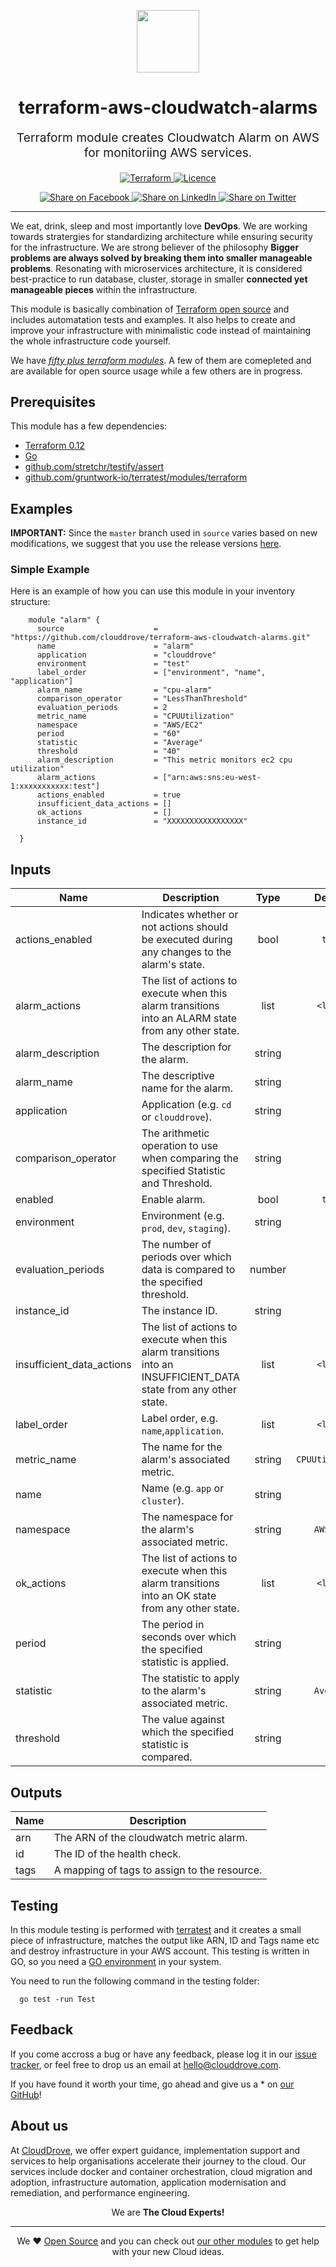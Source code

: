 <!-- This file was automatically generated by the `geine`. Make all changes to `README.yaml` and run `make readme` to rebuild this file. -->

<p align="center"> <img src="https://user-images.githubusercontent.com/50652676/62349836-882fef80-b51e-11e9-99e3-7b974309c7e3.png" width="100" height="100"></p>


<h1 align="center">
    terraform-aws-cloudwatch-alarms
</h1>

<p align="center" style="font-size: 1.2rem;">
    Terraform module creates Cloudwatch Alarm on AWS for monitoriing AWS services.
     </p>

<p align="center">

<a href="https://www.terraform.io">
  <img src="https://img.shields.io/badge/Terraform-v0.12-green" alt="Terraform">
</a>
<a href="LICENSE.md">
  <img src="https://img.shields.io/badge/License-MIT-blue.svg" alt="Licence">
</a>


</p>
<p align="center">

<a href='https://facebook.com/sharer/sharer.php?u=https://github.com/clouddrove/terraform-aws-cloudwatch-alarms'>
  <img title="Share on Facebook" src="https://user-images.githubusercontent.com/50652676/62817743-4f64cb80-bb59-11e9-90c7-b057252ded50.png" />
</a>
<a href='https://www.linkedin.com/shareArticle?mini=true&title=terraform-aws-cloudwatch-alarms&url=https://github.com/clouddrove/terraform-aws-cloudwatch-alarms'>
  <img title="Share on LinkedIn" src="https://user-images.githubusercontent.com/50652676/62817742-4e339e80-bb59-11e9-87b9-a1f68cae1049.png" />
</a>
<a href='https://twitter.com/intent/tweet/?text=terraform-aws-cloudwatch-alarms&url=https://github.com/clouddrove/terraform-aws-cloudwatch-alarms'>
  <img title="Share on Twitter" src="https://user-images.githubusercontent.com/50652676/62817740-4c69db00-bb59-11e9-8a79-3580fbbf6d5c.png" />
</a>

</p>
<hr>


We eat, drink, sleep and most importantly love **DevOps**. We are working towards stratergies for standardizing architecture while ensuring security for the infrastructure. We are strong believer of the philosophy <b>Bigger problems are always solved by breaking them into smaller manageable problems</b>. Resonating with microservices architecture, it is considered best-practice to run database, cluster, storage in smaller <b>connected yet manageable pieces</b> within the infrastructure.

This module is basically combination of [Terraform open source](https://www.terraform.io/) and includes automatation tests and examples. It also helps to create and improve your infrastructure with minimalistic code instead of maintaining the whole infrastructure code yourself.

We have [*fifty plus terraform modules*][terraform_modules]. A few of them are comepleted and are available for open source usage while a few others are in progress.




## Prerequisites

This module has a few dependencies:

- [Terraform 0.12](https://learn.hashicorp.com/terraform/getting-started/install.html)
- [Go](https://golang.org/doc/install)
- [github.com/stretchr/testify/assert](https://github.com/stretchr/testify)
- [github.com/gruntwork-io/terratest/modules/terraform](https://github.com/gruntwork-io/terratest)






## Examples

**IMPORTANT:** Since the `master` branch used in `source` varies based on new modifications, we suggest that you use the release versions [here](https://github.com/clouddrove/terraform-aws-cloudwatch-alarms/releases).


### Simple Example
Here is an example of how you can use this module in your inventory structure:
```hcl
    module "alarm" {
      source                    = "https://github.com/clouddrove/terraform-aws-cloudwatch-alarms.git"
      name                      = "alarm"
      application               = "clouddrove"
      environment               = "test"
      label_order               = ["environment", "name", "application"]
      alarm_name                = "cpu-alarm"
      comparison_operator       = "LessThanThreshold"
      evaluation_periods        = 2
      metric_name               = "CPUUtilization"
      namespace                 = "AWS/EC2"
      period                    = "60"
      statistic                 = "Average"
      threshold                 = "40"
      alarm_description         = "This metric monitors ec2 cpu utilization"
      alarm_actions             = ["arn:aws:sns:eu-west-1:xxxxxxxxxxx:test"]
      actions_enabled           = true
      insufficient_data_actions = []
      ok_actions                = []
      instance_id               = "XXXXXXXXXXXXXXXXX"

  }
```



## Inputs

| Name | Description | Type | Default | Required |
|------|-------------|:----:|:-----:|:-----:|
| actions_enabled | Indicates whether or not actions should be executed during any changes to the alarm's state. | bool | `true` | no |
| alarm_actions | The list of actions to execute when this alarm transitions into an ALARM state from any other state. | list | `<list>` | no |
| alarm_description | The description for the alarm. | string | `` | no |
| alarm_name | The descriptive name for the alarm. | string | - | yes |
| application | Application (e.g. `cd` or `clouddrove`). | string | `` | no |
| comparison_operator | The arithmetic operation to use when comparing the specified Statistic and Threshold. | string | - | yes |
| enabled | Enable alarm. | bool | `true` | no |
| environment | Environment (e.g. `prod`, `dev`, `staging`). | string | `` | no |
| evaluation_periods | The number of periods over which data is compared to the specified threshold. | number | - | yes |
| instance_id | The instance ID. | string | `` | no |
| insufficient_data_actions | The list of actions to execute when this alarm transitions into an INSUFFICIENT_DATA state from any other state. | list | `<list>` | no |
| label_order | Label order, e.g. `name`,`application`. | list | `<list>` | no |
| metric_name | The name for the alarm's associated metric. | string | `CPUUtilization` | no |
| name | Name  (e.g. `app` or `cluster`). | string | `` | no |
| namespace | The namespace for the alarm's associated metric. | string | `AWS/EC2` | no |
| ok_actions | The list of actions to execute when this alarm transitions into an OK state from any other state. | list | `<list>` | no |
| period | The period in seconds over which the specified statistic is applied. | string | `120` | no |
| statistic | The statistic to apply to the alarm's associated metric. | string | `Average` | no |
| threshold | The value against which the specified statistic is compared. | string | `40` | no |

## Outputs

| Name | Description |
|------|-------------|
| arn | The ARN of the cloudwatch metric alarm. |
| id | The ID of the health check. |
| tags | A mapping of tags to assign to the resource. |



## Testing

In this module testing is performed with [terratest](https://github.com/gruntwork-io/terratest) and it creates a small piece of infrastructure, matches the output like ARN, ID and Tags name etc and destroy infrastructure in your AWS account. This testing is written in GO, so you need a [GO environment](https://golang.org/doc/install) in your system.

You need to run the following command in the testing folder:
```hcl
  go test -run Test
```



## Feedback
If you come accross a bug or have any feedback, please log it in our [issue tracker](https://github.com/clouddrove/terraform-aws-cloudwatch-alarms/issues), or feel free to drop us an email at [hello@clouddrove.com](mailto:hello@clouddrove.com).

If you have found it worth your time, go ahead and give us a * on [our GitHub](https://github.com/clouddrove/terraform-aws-cloudwatch-alarms)!

## About us

At [CloudDrove][website], we offer expert guidance, implementation support and services to help organisations accelerate their journey to the cloud. Our services include docker and container orchestration, cloud migration and adoption, infrastructure automation, application modernisation and remediation, and performance engineering.

<p align="center">We are <b> The Cloud Experts!</b></p>
<hr />
<p align="center">We ❤️  <a href="https://github.com/clouddrove">Open Source</a> and you can check out <a href="https://github.com/clouddrove">our other modules</a> to get help with your new Cloud ideas.</p>

  [website]: https://clouddrove.com
  [github]: https://github.com/clouddrove
  [linkedin]: https://cpco.io/linkedin
  [twitter]: https://twitter.com/clouddrove/
  [email]: https://clouddrove.com/contact-us.html
  [terraform_modules]: https://github.com/clouddrove?utf8=%E2%9C%93&q=terraform-&type=&language=